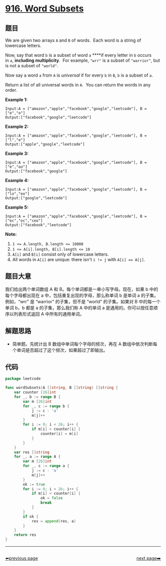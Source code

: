 # [916. Word Subsets](https://leetcode.com/problems/word-subsets/)


## 题目

We are given two arrays `A` and `B` of words.  Each word is a string of lowercase letters.

Now, say that word `b` is a subset of word `a` ****if every letter in `b` occurs in `a`, **including multiplicity**.  For example, `"wrr"` is a subset of `"warrior"`, but is not a subset of `"world"`.

Now say a word `a` from `A` is *universal* if for every `b` in `B`, `b` is a subset of `a`.

Return a list of all universal words in `A`.  You can return the words in any order.

**Example 1:**

```
Input:A = ["amazon","apple","facebook","google","leetcode"], B = ["e","o"]
Output:["facebook","google","leetcode"]
```

**Example 2:**

```
Input:A = ["amazon","apple","facebook","google","leetcode"], B = ["l","e"]
Output:["apple","google","leetcode"]
```

**Example 3:**

```
Input:A = ["amazon","apple","facebook","google","leetcode"], B = ["e","oo"]
Output:["facebook","google"]
```

**Example 4:**

```
Input:A = ["amazon","apple","facebook","google","leetcode"], B = ["lo","eo"]
Output:["google","leetcode"]
```

**Example 5:**

```
Input:A = ["amazon","apple","facebook","google","leetcode"], B = ["ec","oc","ceo"]
Output:["facebook","leetcode"]
```

**Note:**

1. `1 <= A.length, B.length <= 10000`
2. `1 <= A[i].length, B[i].length <= 10`
3. `A[i]` and `B[i]` consist only of lowercase letters.
4. All words in `A[i]` are unique: there isn't `i != j` with `A[i] == A[j]`.

## 题目大意

我们给出两个单词数组 A 和 B。每个单词都是一串小写字母。现在，如果 b 中的每个字母都出现在 a 中，包括重复出现的字母，那么称单词 b 是单词 a 的子集。 例如，“wrr” 是 “warrior” 的子集，但不是 “world” 的子集。如果对 B 中的每一个单词 b，b 都是 a 的子集，那么我们称 A 中的单词 a 是通用的。你可以按任意顺序以列表形式返回 A 中所有的通用单词。

## 解题思路

- 简单题。先统计出 B 数组中单词每个字母的频次，再在 A 数组中依次判断每个单词是否超过了这个频次，如果超过了即输出。

## 代码

```go
package leetcode

func wordSubsets(A []string, B []string) []string {
	var counter [26]int
	for _, b := range B {
		var m [26]int
		for _, c := range b {
			j := c - 'a'
			m[j]++
		}
		for i := 0; i < 26; i++ {
			if m[i] > counter[i] {
				counter[i] = m[i]
			}
		}
	}
	var res []string
	for _, a := range A {
		var m [26]int
		for _, c := range a {
			j := c - 'a'
			m[j]++
		}
		ok := true
		for i := 0; i < 26; i++ {
			if m[i] < counter[i] {
				ok = false
				break
			}
		}
		if ok {
			res = append(res, a)
		}
	}
	return res
}
```



----------------------------------------------
<div style="display: flex;justify-content: space-between;align-items: center;">
<p><a href="https://books.halfrost.com/leetcode/ChapterFour/0900~0999/0914.X-of-a-Kind-in-a-Deck-of-Cards/">⬅️previous page</a></p>
<p><a href="https://books.halfrost.com/leetcode/ChapterFour/0900~0999/0918.Maximum-Sum-Circular-Subarray/">next page➡️</a></p>
</div>
